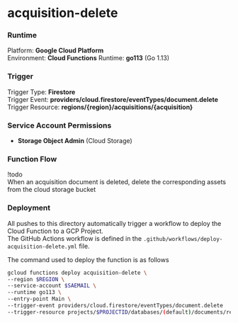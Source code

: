 # acquisition-delete

### Runtime
Platform: **Google Cloud Platform**  
Environment: **Cloud Functions**
Runtime: **go113** (Go 1.13)  

### Trigger
Trigger Type: **Firestore**  
Trigger Event: **providers/cloud.firestore/eventTypes/document.delete**
Trigger Resource: **regions/{region}/acquisitions/{acquisition}**  

### Service Account Permissions
- **Storage Object Admin** (Cloud Storage)  

### Function Flow  
!todo  
When an acquisition document is deleted, delete the corresponding assets from the cloud storage bucket 

### Deployment
All pushes to this directory automatically trigger a workflow to deploy the Cloud Function to a GCP Project.   
The GitHub Actions workflow is defined in the ``.github/workflows/deploy-acquisition-delete.yml`` file.

The command used to deploy the function is as follows
```bash
gcloud functions deploy acquisition-delete \
--region $REGION \
--service-account $SAEMAIL \
--runtime go113 \
--entry-point Main \
--trigger-event providers/cloud.firestore/eventTypes/document.delete
--trigger-resource projects/$PROJECTID/databases/(default)/documents/regions/{region}/acquisitions/{acquisition}
```